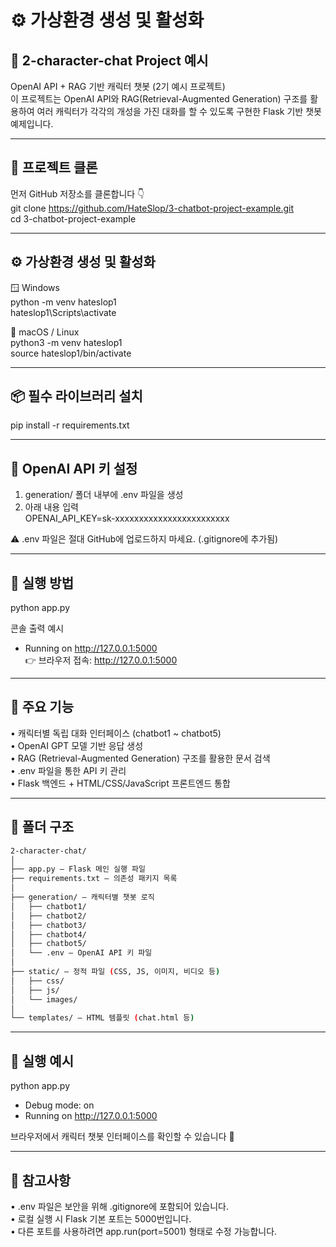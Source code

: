 # ⚙️ 가상환경 생성 및 활성화  
## 🧠 2-character-chat Project 예시  
OpenAI API + RAG 기반 캐릭터 챗봇 (2기 예시 프로젝트)  
이 프로젝트는 OpenAI API와 RAG(Retrieval-Augmented Generation) 구조를 활용하여 여러 캐릭터가 각각의 개성을 가진 대화를 할 수 있도록 구현한 Flask 기반 챗봇 예제입니다.  

---

## 🧩 프로젝트 클론  
먼저 GitHub 저장소를 클론합니다 👇  
git clone https://github.com/HateSlop/3-chatbot-project-example.git  
cd 3-chatbot-project-example  

---

## ⚙️ 가상환경 생성 및 활성화  

🪟 Windows  
python -m venv hateslop1  
hateslop1\Scripts\activate  

🍎 macOS / Linux  
python3 -m venv hateslop1  
source hateslop1/bin/activate  

---

## 📦 필수 라이브러리 설치  
pip install -r requirements.txt  

---

## 🔑 OpenAI API 키 설정  
1. generation/ 폴더 내부에 .env 파일을 생성  
2. 아래 내용 입력  
OPENAI_API_KEY=sk-xxxxxxxxxxxxxxxxxxxxxxxx  

⚠️ .env 파일은 절대 GitHub에 업로드하지 마세요. (.gitignore에 추가됨)  

---

## 🚀 실행 방법  
python app.py  

콘솔 출력 예시  
* Running on http://127.0.0.1:5000  
👉 브라우저 접속: http://127.0.0.1:5000  

---

## 🧠 주요 기능  
• 캐릭터별 독립 대화 인터페이스 (chatbot1 ~ chatbot5)  
• OpenAI GPT 모델 기반 응답 생성  
• RAG (Retrieval-Augmented Generation) 구조를 활용한 문서 검색  
• .env 파일을 통한 API 키 관리  
• Flask 백엔드 + HTML/CSS/JavaScript 프론트엔드 통합  

---

## 🧰 폴더 구조  
```bash
2-character-chat/  
│  
├── app.py — Flask 메인 실행 파일  
├── requirements.txt — 의존성 패키지 목록  
│  
├── generation/ — 캐릭터별 챗봇 로직  
│   ├── chatbot1/  
│   ├── chatbot2/  
│   ├── chatbot3/  
│   ├── chatbot4/  
│   ├── chatbot5/  
│   └── .env — OpenAI API 키 파일  
│  
├── static/ — 정적 파일 (CSS, JS, 이미지, 비디오 등)  
│   ├── css/  
│   ├── js/  
│   └── images/  
│  
└── templates/ — HTML 템플릿 (chat.html 등)  
```
---

## 🧪 실행 예시  
python app.py  
* Debug mode: on  
* Running on http://127.0.0.1:5000  

브라우저에서 캐릭터 챗봇 인터페이스를 확인할 수 있습니다 🎨  

---

## 🧾 참고사항  
• .env 파일은 보안을 위해 .gitignore에 포함되어 있습니다.  
• 로컬 실행 시 Flask 기본 포트는 5000번입니다.  
• 다른 포트를 사용하려면 app.run(port=5001) 형태로 수정 가능합니다.  
 
